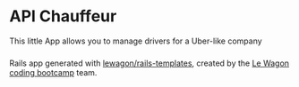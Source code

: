 <h1>API Chauffeur</h1>
<p>This little App allows you to manage drivers for a Uber-like company</p>
<h3></h3>


Rails app generated with [lewagon/rails-templates](https://github.com/lewagon/rails-templates), created by the [Le Wagon coding bootcamp](https://www.lewagon.com) team.
